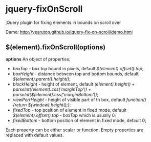 jquery-fixOnScroll
==================

jQuery plugin for fixing elements in bounds on scroll over

Demo: http://vearutop.github.io/jquery-fix-on-scroll/demo.html

## $(element).fixOnScroll(options) ##
__options__
An object of properties:
* _boxTop_ - box top bound in pixels, default _$(element).offset().top_;
* _boxHeight_ - distance between top and bottom bounds, default _$(element).parent().height()_;
* _blockHeight_ - height of element, default _$(element).height() + parseInt($(element).css('marginTop')) + parseInt($(element).css('marginBottom'))_;
* _viewPortHeight_ - height of visible part of th box, default _function(){return $(window).height();}_;
* _fixedTop_ - top position of element in fixed mode, default _$(element).offset().top - boxTop_ which is usually 0;
* _fixedBottom_ - bottom position of element in fixed mode, default 0;

Each property can be either scalar or function. Empty properties are replaced with default values.

